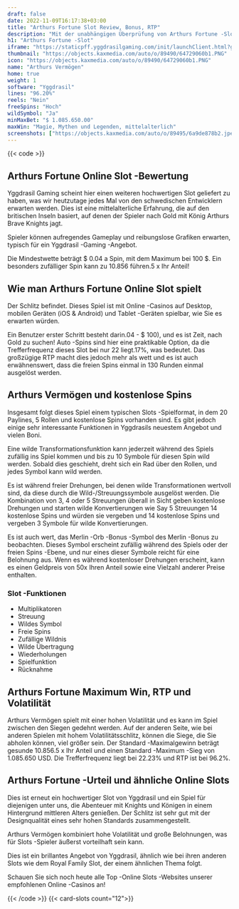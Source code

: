 ```yaml
---
draft: false
date: 2022-11-09T16:17:38+03:00
title: "Arthurs Fortune Slot Review, Bonus, RTP"
description: "Mit der unabhängigen Überprüfung von Arthurs Fortune -Slot von Yggdrasil Gaming können Sie hier kostenlos oder echtes Geld spielen und hier einen Bonus erhalten!"
h1: "Arthurs Fortune -Slot"
iframe: "https://staticpff.yggdrasilgaming.com/init/launchClient.html?gameid=7384"
thumbnail: "https://objects.kaxmedia.com/auto/o/89490/64729060b1.PNG"
icon: "https://objects.kaxmedia.com/auto/o/89490/64729060b1.PNG"
name: "Arthurs Vermögen"
home: true
weight: 1
software: "Yggdrasil"
lines: "96.20%"
reels: "Nein"
freeSpins: "Hoch"
wildSymbol: "Ja"
minMaxBet: "$ 1.085.650.00"
maxWin: "Magie, Mythen und Legenden, mittelalterlich"
screenshots: ["https://objects.kaxmedia.com/auto/o/89495/6a9de878b2.jpeg"]
---
```


{{< code >}}<h2>Arthurs Fortune Online Slot -Bewertung</h2><p>Yggdrasil Gaming scheint hier einen weiteren hochwertigen Slot geliefert zu haben, was wir heutzutage jedes Mal von den schwedischen Entwicklern erwarten werden. Dies ist eine mittelalterliche Erfahrung, die auf den britischen Inseln basiert, auf denen der Spieler nach Gold mit König Arthurs Brave Knights jagt.</p><p>Spieler können aufregendes Gameplay und reibungslose Grafiken erwarten, typisch für ein Yggdrasil -Gaming -Angebot.</p><p>Die Mindestwette beträgt $ 0.04 a Spin, mit dem Maximum bei 100 $. Ein besonders zufälliger Spin kann zu 10.856 führen.5 x Ihr Anteil!</p><h2>Wie man Arthurs Fortune Online Slot spielt</h2><p>Der Schlitz befindet. Dieses Spiel ist mit Online -Casinos auf Desktop, mobilen Geräten (iOS & Android) und Tablet -Geräten spielbar, wie Sie es erwarten würden.</p><p>Ein Benutzer erster Schritt besteht darin.04 - $ 100), und es ist Zeit, nach Gold zu suchen! Auto -Spins sind hier eine praktikable Option, da die Trefferfrequenz dieses Slot bei nur 22 liegt.17%, was bedeutet. Das großzügige RTP macht dies jedoch mehr als wett und es ist auch erwähnenswert, dass die freien Spins einmal in 130 Runden einmal ausgelöst werden.</p><h2>Arthurs Vermögen und kostenlose Spins</h2><p>Insgesamt folgt dieses Spiel einem typischen Slots -Spielformat, in dem 20 Paylines, 5 Rollen und kostenlose Spins vorhanden sind. Es gibt jedoch einige sehr interessante Funktionen in Yggdrasils neuestem Angebot und vielen Boni.</p><p>Eine wilde Transformationsfunktion kann jederzeit während des Spiels zufällig ins Spiel kommen und bis zu 10 Symbole für diesen Spin wild werden. Sobald dies geschieht, dreht sich ein Rad über den Rollen, und jedes Symbol kann wild werden.</p><p>Es ist während freier Drehungen, bei denen wilde Transformationen wertvoll sind, da diese durch die Wild-/Streuungssymbole ausgelöst werden. Die Kombination von 3, 4 oder 5 Streuungen überall in Sicht geben kostenlose Drehungen und starten wilde Konvertierungen wie Say 5 Streuungen 14 kostenlose Spins und würden sie vergeben und 14 kostenlose Spins und vergeben 3 Symbole für wilde Konvertierungen.</p><p>Es ist auch wert, das Merlin -Orb -Bonus -Symbol des Merlin -Bonus zu beobachten. Dieses Symbol erscheint zufällig während des Spiels oder der freien Spins -Ebene, und nur eines dieser Symbole reicht für eine Belohnung aus. Wenn es während kostenloser Drehungen erscheint, kann es einen Geldpreis von 50x Ihren Anteil sowie eine Vielzahl anderer Preise enthalten.</p><h3>
Slot -Funktionen</h3><ul>
<li></span>
Multiplikatoren</li>
<li></span>
Streuung</li>
<li></span>
Wildes Symbol</li>
<li></span>
Freie Spins</li>
<li></span>
Zufällige Wildnis</li>
<li></span>
Wilde Übertragung</li>
<li></span>
Wiederholungen</li>
<li></span>
Spielfunktion</li>
<li></span>
Rücknahme</li></ul><h2>Arthurs Fortune Maximum Win, RTP und Volatilität</h2><p>Arthurs Vermögen spielt mit einer hohen Volatilität und es kann im Spiel zwischen den Siegen gedehnt werden. Auf der anderen Seite, wie bei anderen Spielen mit hohem Volatilitätsschlitz, können die Siege, die Sie abholen können, viel größer sein. Der Standard -Maximalgewinn beträgt gesunde 10.856.5 x Ihr Anteil und einen Standard -Maximum -Sieg von 1.085.650 USD. Die Trefferfrequenz liegt bei 22.23% und RTP ist bei 96.2%.</p><h2>Arthurs Fortune -Urteil und ähnliche Online Slots</h2><p>Dies ist erneut ein hochwertiger Slot von Yggdrasil und ein Spiel für diejenigen unter uns, die Abenteuer mit Knights und Königen in einem Hintergrund mittleren Alters genießen. Der Schlitz ist sehr gut mit der Designqualität eines sehr hohen Standards zusammengestellt.</p><p>Arthurs Vermögen kombiniert hohe Volatilität und große Belohnungen, was für Slots -Spieler äußerst vorteilhaft sein kann.</p><p>Dies ist ein brillantes Angebot von Yggdrasil, ähnlich wie bei ihren anderen Slots wie dem Royal Family Slot, der einem ähnlichen Thema folgt.</p><p>Schauen Sie sich noch heute alle Top -Online Slots -Websites unserer empfohlenen Online -Casinos an!</p>{{< /code >}}
{{< card-slots count="12">}}